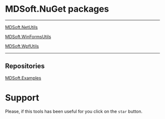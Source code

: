 # MDSoft.NuGet packages

--------

[MDSoft.NetUtils](MDSoft.NetUtils/README.md)

[MDSoft.WinFormsUtils](MDSoft.WinFormsUtils/README.md)

[MDSoft.WpfUtils](MDSoft.WpfUtils/README.md)

--------

## Repositories
[MDSoft.Examples](https://github.com/DamianMorozov/MDSoft.Examples "github.com")

# Support
Please, if this tools has been useful for you click on the `star` button.
